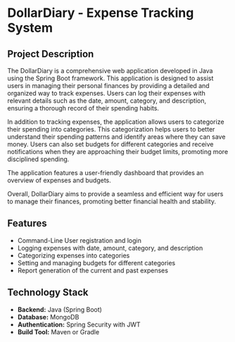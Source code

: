 # DollarDiary - Expense Tracking System

## Project Description

The DollarDiary is a comprehensive web application developed in Java using the Spring Boot framework. This application is designed to assist users in managing their personal finances by providing a detailed and organized way to track expenses. Users can log their expenses with relevant details such as the date, amount, category, and description, ensuring a thorough record of their spending habits. 

In addition to tracking expenses, the application allows users to categorize their spending into categories. This categorization helps users to better understand their spending patterns and identify areas where they can save money. Users can also set budgets for different categories and receive notifications when they are approaching their budget limits, promoting more disciplined spending.

The application features a user-friendly dashboard that provides an overview of expenses and budgets. 

Overall, DollarDiary aims to provide a seamless and efficient way for users to manage their finances, promoting better financial health and stability.

## Features

- Command-Line User registration and login
- Logging expenses with date, amount, category, and description
- Categorizing expenses into categories
- Setting and managing budgets for different categories
- Report generation of the current and past expenses

## Technology Stack
 
- **Backend:** Java (Spring Boot)
- **Database:** MongoDB
- **Authentication:** Spring Security with JWT
- **Build Tool:** Maven or Gradle
